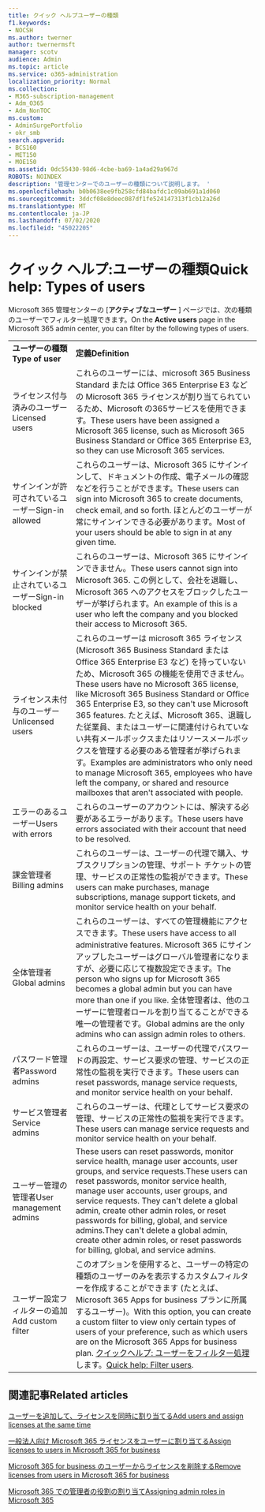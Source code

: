```yaml
---
title: クイック ヘルプユーザーの種類
f1.keywords:
- NOCSH
ms.author: twerner
author: twernermsft
manager: scotv
audience: Admin
ms.topic: article
ms.service: o365-administration
localization_priority: Normal
ms.collection:
- M365-subscription-management
- Adm_O365
- Adm_NonTOC
ms.custom:
- AdminSurgePortfolio
- okr_smb
search.appverid:
- BCS160
- MET150
- MOE150
ms.assetid: 0dc55430-98d6-4cbe-ba69-1a4ad29a967d
ROBOTS: NOINDEX
description: '管理センターでのユーザーの種類について説明します。 '
ms.openlocfilehash: b0b0638ee9fb258cfd84bafdc1c09ab691a1d060
ms.sourcegitcommit: 3ddcf08e8deec087df1fe524147313f1cb12a26d
ms.translationtype: MT
ms.contentlocale: ja-JP
ms.lasthandoff: 07/02/2020
ms.locfileid: "45022205"
---
```

# <a name="quick-help-types-of-users"></a><span data-ttu-id="a0acd-103">クイック ヘルプ:ユーザーの種類</span><span class="sxs-lookup"><span data-stu-id="a0acd-103">Quick help: Types of users</span></span>

<span data-ttu-id="a0acd-104">Microsoft 365 管理センターの [**アクティブなユーザー** ] ページでは、次の種類のユーザーでフィルター処理できます。</span><span class="sxs-lookup"><span data-stu-id="a0acd-104">On the **Active users** page in the Microsoft 365 admin center, you can filter by the following types of users.</span></span> 
  
|||
|:-----|:-----|
|<span data-ttu-id="a0acd-105">**ユーザーの種類**</span><span class="sxs-lookup"><span data-stu-id="a0acd-105">**Type of user**</span></span> <br/> |<span data-ttu-id="a0acd-106">**定義**</span><span class="sxs-lookup"><span data-stu-id="a0acd-106">**Definition**</span></span> <br/> |
|<span data-ttu-id="a0acd-107">ライセンス付与済みのユーザー</span><span class="sxs-lookup"><span data-stu-id="a0acd-107">Licensed users</span></span>  <br/> |<span data-ttu-id="a0acd-108">これらのユーザーには、microsoft 365 Business Standard または Office 365 Enterprise E3 などの Microsoft 365 ライセンスが割り当てられているため、Microsoft の365サービスを使用できます。</span><span class="sxs-lookup"><span data-stu-id="a0acd-108">These users have been assigned a Microsoft 365 license, such as Microsoft 365 Business Standard or Office 365 Enterprise E3, so they can use Microsoft 365 services.</span></span>  <br/> |
|<span data-ttu-id="a0acd-109">サインインが許可されているユーザー</span><span class="sxs-lookup"><span data-stu-id="a0acd-109">Sign-in allowed</span></span>  <br/> |<span data-ttu-id="a0acd-110">これらのユーザーは、Microsoft 365 にサインインして、ドキュメントの作成、電子メールの確認などを行うことができます。</span><span class="sxs-lookup"><span data-stu-id="a0acd-110">These users can sign into Microsoft 365 to create documents, check email, and so forth.</span></span> <span data-ttu-id="a0acd-111">ほとんどのユーザーが常にサインインできる必要があります。</span><span class="sxs-lookup"><span data-stu-id="a0acd-111">Most of your users should be able to sign in at any given time.</span></span>  <br/> |
|<span data-ttu-id="a0acd-112">サインインが禁止されているユーザー</span><span class="sxs-lookup"><span data-stu-id="a0acd-112">Sign-in blocked</span></span>  <br/> |<span data-ttu-id="a0acd-113">これらのユーザーは、Microsoft 365 にサインインできません。</span><span class="sxs-lookup"><span data-stu-id="a0acd-113">These users cannot sign into Microsoft 365.</span></span> <span data-ttu-id="a0acd-114">この例として、会社を退職し、Microsoft 365 へのアクセスをブロックしたユーザーが挙げられます。</span><span class="sxs-lookup"><span data-stu-id="a0acd-114">An example of this is a user who left the company and you blocked their access to Microsoft 365.</span></span>  <br/> |
|<span data-ttu-id="a0acd-115">ライセンス未付与のユーザー</span><span class="sxs-lookup"><span data-stu-id="a0acd-115">Unlicensed users</span></span>  <br/> |<span data-ttu-id="a0acd-116">これらのユーザーは microsoft 365 ライセンス (Microsoft 365 Business Standard または Office 365 Enterprise E3 など) を持っていないため、Microsoft 365 の機能を使用できません。</span><span class="sxs-lookup"><span data-stu-id="a0acd-116">These users have no Microsoft 365 license, like Microsoft 365 Business Standard or Office 365 Enterprise E3, so they can't use Microsoft 365 features.</span></span> <span data-ttu-id="a0acd-117">たとえば、Microsoft 365、退職した従業員、またはユーザーに関連付けられていない共有メールボックスまたはリソースメールボックスを管理する必要のある管理者が挙げられます。</span><span class="sxs-lookup"><span data-stu-id="a0acd-117">Examples are administrators who only need to manage Microsoft 365, employees who have left the company, or shared and resource mailboxes that aren't associated with people.</span></span>  <br/> |
|<span data-ttu-id="a0acd-118">エラーのあるユーザー</span><span class="sxs-lookup"><span data-stu-id="a0acd-118">Users with errors</span></span>  <br/> |<span data-ttu-id="a0acd-119">これらのユーザーのアカウントには、解決する必要があるエラーがあります。</span><span class="sxs-lookup"><span data-stu-id="a0acd-119">These users have errors associated with their account that need to be resolved.</span></span>  <br/> |
|<span data-ttu-id="a0acd-120">課金管理者</span><span class="sxs-lookup"><span data-stu-id="a0acd-120">Billing admins</span></span>  <br/> |<span data-ttu-id="a0acd-121">これらのユーザーは、ユーザーの代理で購入、サブスクリプションの管理、サポート チケットの管理、サービスの正常性の監視ができます。</span><span class="sxs-lookup"><span data-stu-id="a0acd-121">These users can make purchases, manage subscriptions, manage support tickets, and monitor service health on your behalf.</span></span>  <br/> |
|<span data-ttu-id="a0acd-122">全体管理者</span><span class="sxs-lookup"><span data-stu-id="a0acd-122">Global admins</span></span>  <br/> |<span data-ttu-id="a0acd-123">これらのユーザーは、すべての管理機能にアクセスできます。</span><span class="sxs-lookup"><span data-stu-id="a0acd-123">These users have access to all administrative features.</span></span> <span data-ttu-id="a0acd-124">Microsoft 365 にサインアップしたユーザーはグローバル管理者になりますが、必要に応じて複数設定できます。</span><span class="sxs-lookup"><span data-stu-id="a0acd-124">The person who signs up for Microsoft 365 becomes a global admin but you can have more than one if you like.</span></span> <span data-ttu-id="a0acd-125">全体管理者は、他のユーザーに管理者ロールを割り当てることができる唯一の管理者です。</span><span class="sxs-lookup"><span data-stu-id="a0acd-125">Global admins are the only admins who can assign admin roles to others.</span></span>  <br/> |
|<span data-ttu-id="a0acd-126">パスワード管理者</span><span class="sxs-lookup"><span data-stu-id="a0acd-126">Password admins</span></span>  <br/> |<span data-ttu-id="a0acd-127">これらのユーザーは、ユーザーの代理でパスワードの再設定、サービス要求の管理、サービスの正常性の監視を実行できます。</span><span class="sxs-lookup"><span data-stu-id="a0acd-127">These users can reset passwords, manage service requests, and monitor service health on your behalf.</span></span>  <br/> |
|<span data-ttu-id="a0acd-128">サービス管理者</span><span class="sxs-lookup"><span data-stu-id="a0acd-128">Service admins</span></span>  <br/> |<span data-ttu-id="a0acd-129">これらのユーザーは、代理としてサービス要求の管理、サービスの正常性の監視を実行できます。</span><span class="sxs-lookup"><span data-stu-id="a0acd-129">These users can manage service requests and monitor service health on your behalf.</span></span>  <br/> |
|<span data-ttu-id="a0acd-130">ユーザー管理の管理者</span><span class="sxs-lookup"><span data-stu-id="a0acd-130">User management admins</span></span>  <br/> |<span data-ttu-id="a0acd-131">These users can reset passwords, monitor service health, manage user accounts, user groups, and service requests.</span><span class="sxs-lookup"><span data-stu-id="a0acd-131">These users can reset passwords, monitor service health, manage user accounts, user groups, and service requests.</span></span> <span data-ttu-id="a0acd-132">They can't delete a global admin, create other admin roles, or reset passwords for billing, global, and service admins.</span><span class="sxs-lookup"><span data-stu-id="a0acd-132">They can't delete a global admin, create other admin roles, or reset passwords for billing, global, and service admins.</span></span>  <br/> |
|<span data-ttu-id="a0acd-133">ユーザー設定フィルターの追加</span><span class="sxs-lookup"><span data-stu-id="a0acd-133">Add custom filter</span></span>  <br/> |<span data-ttu-id="a0acd-134">このオプションを使用すると、ユーザーの特定の種類のユーザーのみを表示するカスタムフィルターを作成することができます (たとえば、Microsoft 365 Apps for business プランに所属するユーザー)。</span><span class="sxs-lookup"><span data-stu-id="a0acd-134">With this option, you can create a custom filter to view only certain types of users of your preference, such as which users are on the Microsoft 365 Apps for business plan.</span></span> <span data-ttu-id="a0acd-135">[クイックヘルプ: ユーザーをフィルター処理](https://docs.microsoft.com/microsoft-365/admin/add-users/create-edit-or-delete-a-custom-user-view)します。</span><span class="sxs-lookup"><span data-stu-id="a0acd-135">[Quick help: Filter users](https://docs.microsoft.com/microsoft-365/admin/add-users/create-edit-or-delete-a-custom-user-view).</span></span>  <br/> |
   
## <a name="related-articles"></a><span data-ttu-id="a0acd-136">関連記事</span><span class="sxs-lookup"><span data-stu-id="a0acd-136">Related articles</span></span>

[<span data-ttu-id="a0acd-137">ユーザーを追加して、ライセンスを同時に割り当てる</span><span class="sxs-lookup"><span data-stu-id="a0acd-137">Add users and assign licenses at the same time</span></span>](../add-users/add-users.md)
    
[<span data-ttu-id="a0acd-138">一般法人向け Microsoft 365 ライセンスをユーザーに割り当てる</span><span class="sxs-lookup"><span data-stu-id="a0acd-138">Assign licenses to users in Microsoft 365 for business</span></span>](../manage/assign-licenses-to-users.md)
    
[<span data-ttu-id="a0acd-139">Microsoft 365 for business のユーザーからライセンスを削除する</span><span class="sxs-lookup"><span data-stu-id="a0acd-139">Remove licenses from users in Microsoft 365 for business</span></span>](../manage/remove-licenses-from-users.md)
    
[<span data-ttu-id="a0acd-140">Microsoft 365 での管理者の役割の割り当て</span><span class="sxs-lookup"><span data-stu-id="a0acd-140">Assigning admin roles in Microsoft 365</span></span>](../add-users/assign-admin-roles.md)
    


